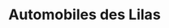 ---
title: "Automobiles des Lilas"
url: /la-frette-sur-seine/automobiles-des-lilas/
shop: voiture
---